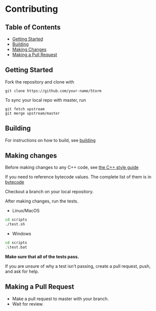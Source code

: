 # Contributing

## Table of Contents

- [Getting Started](#getting-started)
- [Building](#building)
- [Making Changes](#making-changes)
- [Making a Pull Request](#making-a-pull-request)

## Getting Started

Fork the repository and clone with

```console
git clone https://github.com/your-name/Storm
```

To sync your local repo with master, run
```console
git fetch upstream
git merge upstream/master
```

## Building

For instructions on how to build, see [building](/building)

## Making changes

Before making changes to any C++ code, see [the C++ style guide](/contributing/style-cpp)

If you need to reference bytecode values. The complete list of them is in [bytecode](/contributing/bytecode)

Checkout a branch on your local repository.

After making changes, run the tests.

- Linux/MacOS

```sh
cd scripts
./test.sh
```

- Windows

```bat
cd scripts
.\test.bat
```

**Make sure that all of the tests pass.**

If you are unsure of why a test isn't passing, create a pull request, push, and ask for help.

## Making a Pull Request

- Make a pull request to master with your branch.
- Wait for review.
